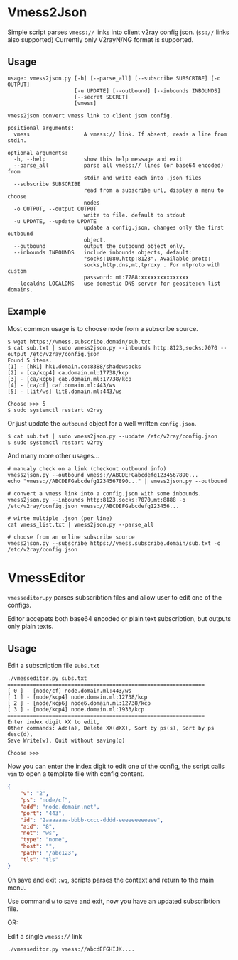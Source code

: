 # Vmess2Json

Simple script parses `vmess://` links into client v2ray config json. (`ss://` links also supported)
Currently only V2rayN/NG format is supported.

## Usage
```
usage: vmess2json.py [-h] [--parse_all] [--subscribe SUBSCRIBE] [-o OUTPUT]
                     [-u UPDATE] [--outbound] [--inbounds INBOUNDS]
                     [--secret SECRET]
                     [vmess]

vmess2json convert vmess link to client json config.

positional arguments:
  vmess                 A vmess:// link. If absent, reads a line from stdin.

optional arguments:
  -h, --help            show this help message and exit
  --parse_all           parse all vmess:// lines (or base64 encoded) from
                        stdin and write each into .json files
  --subscribe SUBSCRIBE
                        read from a subscribe url, display a menu to choose
                        nodes
  -o OUTPUT, --output OUTPUT
                        write to file. default to stdout
  -u UPDATE, --update UPDATE
                        update a config.json, changes only the first outbound
                        object.
  --outbound            output the outbound object only.
  --inbounds INBOUNDS   include inbounds objects, default:
                        "socks:1080,http:8123". Available proto:
                        socks,http,dns,mt,tproxy . For mtproto with custom
                        password: mt:7788:xxxxxxxxxxxxxxx
  --localdns LOCALDNS   use domestic DNS server for geosite:cn list domains.
```

## Example

Most common usage is to choose node from a subscribe source.
```
$ wget https://vmess.subscribe.domain/sub.txt
$ cat sub.txt | sudo vmess2json.py --inbounds http:8123,socks:7070 --output /etc/v2ray/config.json
Found 5 items.
[1] - [hk1] hk1.domain.co:8388/shadowsocks
[2] - [ca/kcp4] ca.domain.ml:17738/kcp
[3] - [ca/kcp6] ca6.domain.ml:17738/kcp
[4] - [ca/cf] caf.domain.ml:443/ws
[5] - [lit/ws] lit6.domain.ml:443/ws

Choose >>> 5
$ sudo systemctl restart v2ray
```

Or just update the `outbound` object for a well written `config.json`.
```
$ cat sub.txt | sudo vmess2json.py --update /etc/v2ray/config.json
$ sudo systemctl restart v2ray
```

And many more other usages...
```
# manualy check on a link (checkout outbound info)
vmess2json.py --outbound vmess://ABCDEFGabcdefg1234567890...
echo "vmess://ABCDEFGabcdefg1234567890..." | vmess2json.py --outbound

# convert a vmess link into a config.json with some inbounds.
vmess2json.py --inbounds http:8123,socks:7070,mt:8888 -o /etc/v2ray/config.json vmess://ABCDEFGabcdefg123456...

# wirte multiple .json (per line)
cat vmess_list.txt | vmess2json.py --parse_all

# choose from an online subscribe source
vmess2json.py --subscribe https://vmess.subscribe.domain/sub.txt -o /etc/v2ray/config.json
```

# VmessEditor

`vmesseditor.py` parses subscribtion files and allow user to edit one of the configs.

Editor accepets both base64 encoded or plain text subscribtion, but outputs only plain texts.

## Usage

Edit a subscription file `subs.txt`
```text
./vmesseditor.py subs.txt
==============================================================
[ 0 ] - [node/cf] node.domain.ml:443/ws
[ 1 ] - [node/kcp4] node.domain.ml:12738/kcp
[ 2 ] - [node/kcp6] node6.domain.ml:12738/kcp
[ 3 ] - [node/kcp4] node.domain.ml:1933/kcp
==============================================================
Enter index digit XX to edit,
Other commands: Add(a), Delete XX(dXX), Sort by ps(s), Sort by ps desc(d),
Save Write(w), Quit without saving(q)

Choose >>>
```

Now you can enter the index digit to edit one of the config, the script calls `vim` to open a template file with config content.

```json
{
    "v": "2",
    "ps": "node/cf",
    "add": "node.domain.net",
    "port": "443",
    "id": "2aaaaaaa-bbbb-cccc-dddd-eeeeeeeeeeee",
    "aid": "8",
    "net": "ws",
    "type": "none",
    "host": "",
    "path": "/abc123",
    "tls": "tls"
}
```

On save and exit `:wq`, scripts parses the context and return to the main menu.

Use command `w` to save and exit, now you have an updated subscribtion file.

OR:

Edit a single `vmess://` link
```
./vmesseditor.py vmess://abcdEFGHIJK....
```